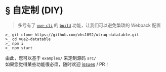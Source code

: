 # § 自定制 (DIY)

> 多亏有了 [`vue-cli`](https://github.com/vuejs/vue-cli) 的 [`build`](https://github.com/vuejs/vue-cli/blob/master/docs/build.md) 功能，让我们可以避免繁琐的 Webpack 配置

```
>_ git clone https://github.com/vhs1092/utraq-datatable.git
>_ cd vue2-datatable
>_ npm i
>_ npm start
```

由此，您可以基于 `examples/` 来定制源码 `src/`  
如果您觉得某些功能很必须，随时欢迎 [issues](https://github.com/vhs1092/utraq-datatable/issues/new) / PR！
